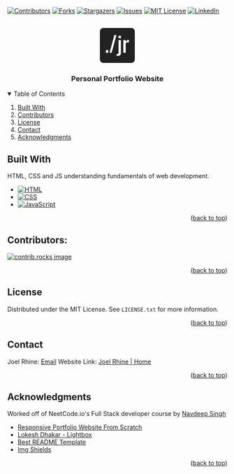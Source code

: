 <!-- PROJECT SHIELDS -->
[![Contributors][contributors-shield]][contributors-url]
[![Forks][forks-shield]][forks-url]
[![Stargazers][stars-shield]][stars-url]
[![Issues][issues-shield]][issues-url]
[![MIT License][license-shield]][license-url]
[![LinkedIn][linkedin-shield]][linkedin-url]

<br />

<div>
    <div align="center">
      <a href="https://github.com/rhinejoel/portfolio">
        <img src="assets/android-chrome-192x192.png" alt="Logo" width="80" height="80">
      </a>
    <h3 align = "center"> Personal Portfolio Website</h3>
</div>

<!-- TABLE OF CONTENTS -->
<details open>
  <summary>Table of Contents</summary>
  <ol>
    <li><a href="#built-with">Built With</a></li>
    <li><a href="#contributors">Contributors</a></li>
    <li><a href="#license">License</a></li>
    <li><a href="#contact">Contact</a></li>
    <li><a href="#acknowledgments">Acknowledgments</a></li>
  </ol>
</details>


## Built With
HTML, CSS and JS understanding fundamentals of web development. 

* [![HTML][HTML]][HTML-url]
* [![CSS][CSS]][CSS-url]
* [![JavaScript][JavaScript]][JavaScript-url]

<p align="right">(<a href="#readme-top">back to top</a>)</p>

## Contributors:

<a href="https://github.com/rhinejoel/portfolio/graphs/contributors">
  <img src="https://contrib.rocks/image?repo=rhinejoel/portfolio" alt="contrib.rocks image" />
</a>

<p align="right">(<a href="#readme-top">back to top</a>)</p>

<!-- LICENSE -->
## License

Distributed under the MIT License. See `LICENSE.txt` for more information.

<p align="right">(<a href="#readme-top">back to top</a>)</p>

<!-- CONTACT -->
## Contact

Joel Rhine: [Email](mailto:joelrhine7@gmail.com)
Website Link: [Joel Rhine | Home](https://joelrhine.tech)

<p align="right">(<a href="#readme-top">back to top</a>)</p>

<!-- ACKNOWLEDGMENTS -->
## Acknowledgments
Worked off of NeetCode.io's Full Stack developer course by [Navdeep Singh](https://www.linkedin.com/in/navdeep-singh-3aaa14161/)

* [Responsive Portfolio Website From Scratch](https://www.youtube.com/watch?v=ldwlOzRvYOU)
* [Lokesh Dhakar - Lightbox](https://lokeshdhakar.com/projects/lightbox2/)
* [Best README Template](https://github.com/othneildrew/Best-README-Template)
* [Img Shields](https://shields.io)

<p align="right">(<a href="#readme-top">back to top</a>)</p>
    

<!-- MARKDOWN LINKS & IMAGES -->
<!-- https://www.markdownguide.org/basic-syntax/#reference-style-links -->
[contributors-shield]: https://img.shields.io/github/contributors/rhinejoel/youtube-clone.svg?style=for-the-badge
[contributors-url]: https://github.com/rhinejoel/youtube-clone/graphs/contributors
[forks-shield]: https://img.shields.io/github/forks/rhinejoel/youtube-clone.svg?style=for-the-badge
[forks-url]: https://github.com/rhinejoel/youtube-clone/network/members
[stars-shield]: https://img.shields.io/github/stars/rhinejoel/youtube-clone.svg?style=for-the-badge
[stars-url]: https://github.com/rhinejoel/youtube-clone/stargazers
[issues-shield]: https://img.shields.io/github/issues/rhinejoel/youtube-clone.svg?style=for-the-badge
[issues-url]: https://github.com/rhinejoel/youtube-clone/issues
[license-shield]: https://img.shields.io/github/license/rhinejoel/youtube-clone.svg?style=for-the-badge
[license-url]: https://github.com/othneildrew/Best-README-Template/blob/master/LICENSE.txt
[linkedin-shield]: https://img.shields.io/badge/-LinkedIn-black.svg?style=for-the-badge&logo=linkedin&colorB=555
[linkedin-url]: https://linkedin.com/in/joel-rhine

[HTML]: https://img.shields.io/badge/html5-DE6952?style=for-the-badge&logo=html5&logoColor=white
[HTML-url]: https://developer.mozilla.org/en-US/docs/Web/HTML
[CSS]: https://img.shields.io/badge/css3-4E6CF5?style=for-the-badge&logo=css3&logoColor=4FC08D
[CSS-url]: https://developer.mozilla.org/en-US/docs/Web/CSS
[JavaScript]: https://img.shields.io/badge/JavaScript-000000?style=for-the-badge&logo=javascript&logoColor=61DAFB
[JavaScript-url]: https://developer.mozilla.org/en-US/docs/Web/JavaScript
